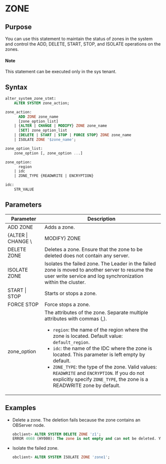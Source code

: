 # ZONE

## Purpose

You can use this statement to maintain the status of zones in the system and control the ADD, DELETE, START, STOP, and ISOLATE operations on the zones.

  <main id="notice" type='explain'>
    <h4>Note</h4>
    <p>This statement can be executed only in the sys tenant. </p>
  </main>

## Syntax

```sql
alter_system_zone_stmt:    
    ALTER SYSTEM zone_action;

zone_action:
      ADD ZONE zone_name
      [zone_option_list]
    | {ALTER | CHANGE | MODIFY} ZONE zone_name
      [SET] zone_option_list
    | {DELETE | START | STOP | FORCE STOP} ZONE zone_name
    | ISOLATE ZONE '$zone_name';

zone_option_list:
    zone_option [, zone_option ...]

zone_option:
      region
    | idc
    | ZONE_TYPE {READWRITE | ENCRYPTION}

idc:
    STR_VALUE
```

## Parameters

| **Parameter** | **Description**                                                                                                                                                                                                                                                                                                                                                                                                                                                                            |
|------------------------|--------------------------------------------------------------------------------------------------------------------------------------------------------------------------------------------------------------------------------------------------------------------------------------------------------------------------------------------------------------------------------------------------------------------------------------------------------------------------------------------|
| ADD ZONE | Adds a zone.                                                                                                                                                                                                                                                                                                                                                                                                                                                                               |
| {ALTER \| CHANGE \                                                                                                                                                                                                                                                                                                                                                                                                                                                                                   | MODIFY} ZONE | Modifies the region attribute of a zone.  <br>**Note**: The `ALTER`, `CHANGE`, and `MODIFY` commands all can be used to modify the region attribute of a zone.</br>  |
| DELETE ZONE | Deletes a zone. Ensure that the zone to be deleted does not contain any server.                                                                                                                                                                                                                                                                                                                                                                                                            |
| ISOLATE ZONE | Isolates the failed zone. The Leader in the failed zone is moved to another server to resume the user write service and log synchronization within the cluster.                                                                                                                                                                                                                                                                                                                            |
| START \| STOP                                                                                                                                                                                                                                                                                                                                                                                                                                                                                       | Starts or stops a zone.  |
| FORCE STOP | Force stops a zone.                                                                                                                                                                                                                                                                                                                                                                                                                                                                        |
| zone_option | The attributes of the zone. Separate multiple attributes with commas (,). <ul><li> `region`: the name of the region where the zone is located. Default value: `default_region`. </li>   <li> `idc`: the name of the IDC where the zone is located. This parameter is left empty by default. </li>   <li> `ZONE_TYPE`: the type of the zone. Valid values: `READWRITE` and `ENCRYPTION`.  If you do not explicitly specify `ZONE_TYPE`, the zone is a READWRITE zone by default. </li></ul> |

## Examples

* Delete a zone. The deletion fails because the zone contains an OBServer node.

   ```sql
   obclient> ALTER SYSTEM DELETE ZONE 'z1';
   ERROR 4668 (HY000): The zone is not empty and can not be deleted. You should delete the servers of the zone. There are 1 servers alive and 0 not alive.
   ```

* Isolate the failed zone.

   ```sql
   obclient> ALTER SYSTEM ISOLATE ZONE 'zone1';
   ```
